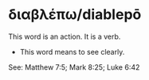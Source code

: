 # διαβλέπω/diablepō
This word is an action. It is a verb.

* This word means to see clearly.

See: Matthew 7:5; Mark 8:25; Luke 6:42

